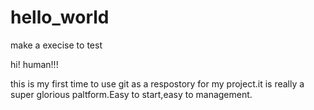 # hello_world
make a execise to test

hi! human!!!


this is my first time to use git as a respostory for my project.it is really a 
super glorious paltform.Easy to start,easy to management.
